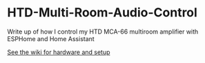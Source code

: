 # HTD-Multi-Room-Audio-Control
Write up of how I control my HTD MCA-66 multiroom amplifier with ESPHome and Home Assistant

[See the wiki for hardware and setup](https://github.com/J-Pipe/HTD-Multi-Room-Audio-Control/wiki/Installation-and-Setup)
